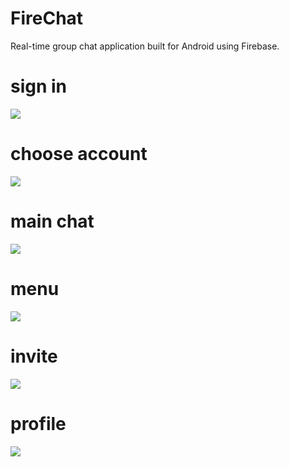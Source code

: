 # FireChat
Real-time group chat application built for Android using Firebase.

# sign in
<img src="images/signin.png" />

# choose account 
<img src="images/account.png" />

# main chat
<img src="images/chat.png" />

# menu
<img src="images/menu.png" />

# invite
<img src="images/invite.png" />

# profile
<img src="images/profile.png" />